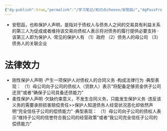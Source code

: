 ```yaml
---
{"dg-publish":true,"permalink":"/学习笔记/知识点cheese/安慰函/","dgPassFrontmatter":true,"created":"2024-07-14T21:11:44.113+08:00","updated":"2024-09-10T23:03:21.899+08:00"}
---
```


- 安慰函，也称保护人声明，是指对于债权人与债务人之间的交易具有利益关系的第三人为促成或者维持该交易向债权人表示将对债务的履行提供必要支持
·该第三人即为保护人
·常见的保护人有
（1）政府
（2）债务人的母公司
（3）债务人的关联企业
# 法律效力
- 刚性保护人声明
·产生一项保护人对债权人的合同义务
·构成法律行为
·典型表现：
（1）母公司向子公司的债权人（贷款人）表示“将配备足够资金供子公司还货”或者“确保子公司具备还债能力”
- 柔性保护人声明
·欠缺约束意义，不发生合同义务，只能发生保护义务
·违反该义务的需要承担损害赔偿责任>>保护人知道债务人经营状况恶化却依然声明“完全信任子公司的偿债能力”
·典型表现：
（1）母公司向子公司的债权人表示“维持子公司的信誉符合我公司的经营政策”或者“我公司完全信任子公司的偿债能力”